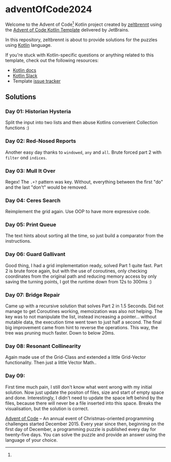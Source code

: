 # adventOfCode2024

Welcome to the Advent of Code[^aoc] Kotlin project created by [zeltbrennt][github] using
the [Advent of Code Kotlin Template][template] delivered by JetBrains.

In this repository, zeltbrennt is about to provide solutions for the puzzles using [Kotlin][kotlin] language.

If you're stuck with Kotlin-specific questions or anything related to this template, check out the following resources:

- [Kotlin docs][docs]
- [Kotlin Slack][slack]
- Template [issue tracker][issues]

## Solutions

### Day 01: Historian Hysteria

Split the input into two lists and then abuse Kotlins convenient Collection functions :)

### Day 02: Red-Nosed Reports

Another easy day thanks to `windowed`, `any` and `all`. Brute forced part 2 with `filter` ond `indices`.

### Day 03: Mull It Over

Regex! The `.+?` pattern was key. Without, everything between the first "do" and the last "don't" would be removed.

### Day 04: Ceres Search

Reimplement the grid again. Use OOP to have more expressive code.

### Day 05: Print Queue

The text hints about sorting all the time, so just build a comparator from the instructions.

### Day 06: Guard Gallivant

Good thing, I had a grid implementation ready, solved Part 1 quite fast. Part 2 is brute force again, but with the use
of coroutines, only checking coordinates from the original path and reducing memory access by only saving the turning
points, I got the runtime down from 12s to 300ms :)

### Day 07: Bridge Repair

Came up with a recursive solution that solves Part 2 in 1.5 Seconds. Did not manage to get Coroutines working,
memoization was also not helping. The key was to not manipulate the list, instead increasing a pointer... without
mutable data,
the execution time went town to just half a second.
The final big improvement came from hint to reverse the operations. This way, the tree was pruning much faster. Down to
below 20ms.

### Day 08: Resonant Collinearity

Again made use of the Grid-Class and extended a little Grid-Vector functionality. Then just a little Vector Math..

### Day 09:

First time much pain, I still don't know what went wrong with my initial solution.
Now just update the positon of files, size and start of empty space and done.
Interestingly, I didn't need to update the space left behind by the files, because there will never be a file inserted
into this space. Breaks the visualisation, but the solution is correct.

[^aoc]:
[Advent of Code][aoc] – An annual event of Christmas-oriented programming challenges started December 2015.
Every year since then, beginning on the first day of December, a programming puzzle is published every day for
twenty-five days.
You can solve the puzzle and provide an answer using the language of your choice.

[aoc]: https://adventofcode.com

[docs]: https://kotlinlang.org/docs/home.html

[github]: https://github.com/zeltbrennt

[issues]: https://github.com/kotlin-hands-on/advent-of-code-kotlin-template/issues

[kotlin]: https://kotlinlang.org

[slack]: https://surveys.jetbrains.com/s3/kotlin-slack-sign-up

[template]: https://github.com/kotlin-hands-on/advent-of-code-kotlin-template
